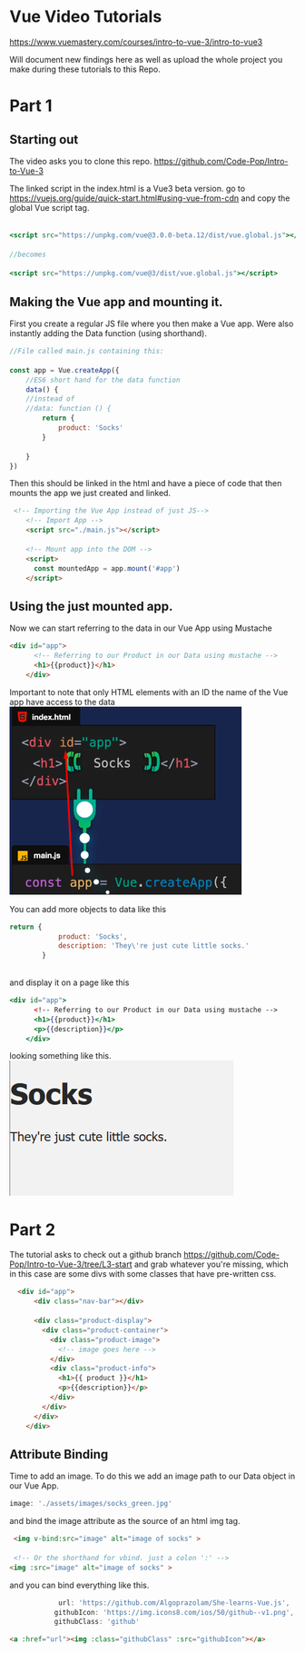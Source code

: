 # Vue Video Tutorials
https://www.vuemastery.com/courses/intro-to-vue-3/intro-to-vue3

Will document new findings here as well as upload the whole project you make during these tutorials to this Repo.

# Part 1
## Starting out

The video asks you to clone this repo. https://github.com/Code-Pop/Intro-to-Vue-3

The linked script in the index.html is a Vue3 beta version. go to https://vuejs.org/guide/quick-start.html#using-vue-from-cdn and copy the global Vue script tag. 

```jsx

<script src="https://unpkg.com/vue@3.0.0-beta.12/dist/vue.global.js"></script>

//becomes

<script src="https://unpkg.com/vue@3/dist/vue.global.js"></script>

```

## Making the Vue app and mounting it.

First you create a regular JS file where you then make a Vue app. Were also instantly adding the Data function (using shorthand).

```jsx
//File called main.js containing this:

const app = Vue.createApp({
    //ES6 short hand for the data function
    data() {
    //instead of
    //data: function () {
        return {
            product: 'Socks'
        }
        
    }
})
```

Then this should be linked in the html and have a piece of code that then mounts the app we just created and linked.

```html
 <!-- Importing the Vue App instead of just JS-->
    <!-- Import App -->
    <script src="./main.js"></script>

    <!-- Mount app into the DOM -->
    <script>
      const mountedApp = app.mount('#app')
    </script>
```

## Using the just mounted app.

Now we can start referring to the data in our Vue App using Mustache

```html
<div id="app">
      <!-- Referring to our Product in our Data using mustache -->
      <h1>{{product}}</h1>
    </div>
```

Important to note that only HTML elements with an ID the name of the Vue app have access to the data
![Alt text](/images/image.png)

You can add more objects to data like this

```jsx
return {
            product: 'Socks',
            description: 'They\'re just cute little socks.'
        }
        
```

and display it on a page like this

```jsx
<div id="app">
      <!-- Referring to our Product in our Data using mustache -->
      <h1>{{product}}</h1>
      <p>{{description}}</p>
    </div>
```
looking something like this.
![Alt text](images/image2.png)

# Part 2

The tutorial asks to check out a github branch https://github.com/Code-Pop/Intro-to-Vue-3/tree/L3-start and
grab whatever you're missing, which in this case are some divs with some classes that have pre-written css.

```html
  <div id="app">
      <div class="nav-bar"></div>
      
      <div class="product-display">
        <div class="product-container">
          <div class="product-image">
            <!-- image goes here -->
          </div>
          <div class="product-info">
            <h1>{{ product }}</h1>
            <p>{{description}}</p>
          </div>
        </div>
      </div>
    </div>
```

## Attribute Binding
Time to add an image. To do this we add an image path to our Data object in our Vue App.

```jsx
image: './assets/images/socks_green.jpg'
```

and bind the image attribute as the source of an html img tag.

```html
 <img v-bind:src="image" alt="image of socks" >

 <!-- Or the shorthand for vbind. just a colon ':' -->
<img :src="image" alt="image of socks" >

 ```
 and you can bind everything like this. 
 ```jsx
             url: 'https://github.com/Algoprazolam/She-learns-Vue.js',
            githubIcon: 'https://img.icons8.com/ios/50/github--v1.png',
            githubClass: 'github'

```
```html
<a :href="url"><img :class="githubClass" :src="githubIcon"></a>
```